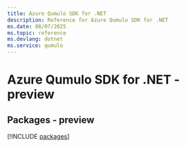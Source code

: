 ```yaml
---
title: Azure Qumulo SDK for .NET
description: Reference for Azure Qumulo SDK for .NET
ms.date: 08/07/2025
ms.topic: reference
ms.devlang: dotnet
ms.service: qumulo
---
```

# Azure Qumulo SDK for .NET - preview
## Packages - preview
[!INCLUDE [packages](qumulo-index.md)]